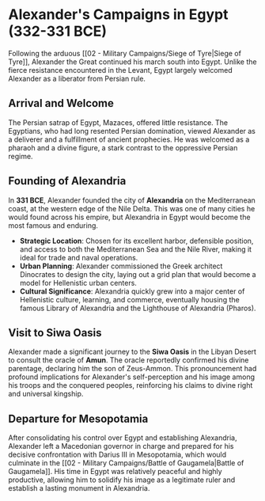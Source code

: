 # Alexander's Campaigns in Egypt (332-331 BCE)

Following the arduous [[02 - Military Campaigns/Siege of Tyre|Siege of Tyre]], Alexander the Great continued his march south into Egypt. Unlike the fierce resistance encountered in the Levant, Egypt largely welcomed Alexander as a liberator from Persian rule.

## Arrival and Welcome

The Persian satrap of Egypt, Mazaces, offered little resistance. The Egyptians, who had long resented Persian domination, viewed Alexander as a deliverer and a fulfillment of ancient prophecies. He was welcomed as a pharaoh and a divine figure, a stark contrast to the oppressive Persian regime.

## Founding of Alexandria

In **331 BCE**, Alexander founded the city of **Alexandria** on the Mediterranean coast, at the western edge of the Nile Delta. This was one of many cities he would found across his empire, but Alexandria in Egypt would become the most famous and enduring.

*   **Strategic Location**: Chosen for its excellent harbor, defensible position, and access to both the Mediterranean Sea and the Nile River, making it ideal for trade and naval operations.
*   **Urban Planning**: Alexander commissioned the Greek architect Dinocrates to design the city, laying out a grid plan that would become a model for Hellenistic urban centers.
*   **Cultural Significance**: Alexandria quickly grew into a major center of Hellenistic culture, learning, and commerce, eventually housing the famous Library of Alexandria and the Lighthouse of Alexandria (Pharos).

## Visit to Siwa Oasis

Alexander made a significant journey to the **Siwa Oasis** in the Libyan Desert to consult the oracle of **Amun**. The oracle reportedly confirmed his divine parentage, declaring him the son of Zeus-Ammon. This pronouncement had profound implications for Alexander's self-perception and his image among his troops and the conquered peoples, reinforcing his claims to divine right and universal kingship.

## Departure for Mesopotamia

After consolidating his control over Egypt and establishing Alexandria, Alexander left a Macedonian governor in charge and prepared for his decisive confrontation with Darius III in Mesopotamia, which would culminate in the [[02 - Military Campaigns/Battle of Gaugamela|Battle of Gaugamela]]. His time in Egypt was relatively peaceful and highly productive, allowing him to solidify his image as a legitimate ruler and establish a lasting monument in Alexandria.